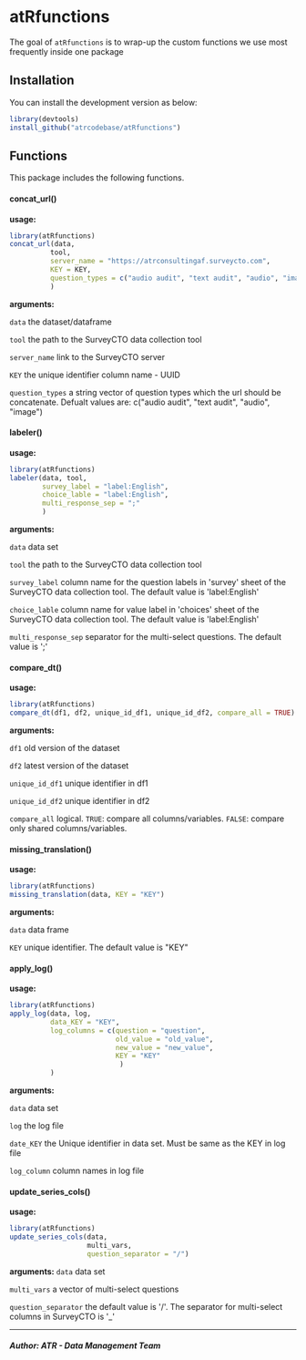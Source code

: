 
# atRfunctions

<!-- badges: start -->
<!-- badges: end -->

The goal of `atRfunctions` is to wrap-up the custom functions we use most frequently inside one package

## Installation

You can install the development version as below:

``` r
library(devtools)
install_github("atrcodebase/atRfunctions")
```

## Functions
This package includes the following functions.

#### concat_url()

**usage:**

```r
library(atRfunctions)
concat_url(data,
          tool,
          server_name = "https://atrconsultingaf.surveycto.com",
          KEY = KEY,
          question_types = c("audio audit", "text audit", "audio", "image")
          )
```

**arguments:**

  `data` the dataset/dataframe

  `tool` the path to the SurveyCTO data collection tool

  `server_name` link to the SurveyCTO server

  `KEY` the unique identifier column name - UUID

  `question_types` a string vector of question types which the url should be concatenate.
  Defualt values are: c("audio audit", "text audit", "audio", "image")
  
#### labeler()

**usage:**

```r
library(atRfunctions)
labeler(data, tool,
        survey_label = "label:English",
        choice_lable = "label:English",
        multi_response_sep = ";"
        )
```

**arguments:**

  `data` data set

  `tool` the path to the SurveyCTO data collection tool

  `survey_label` column name for the question labels in 'survey' sheet of the SurveyCTO data collection tool. The default value is 'label:English'

  `choice_lable` column name for value label in 'choices' sheet of the SurveyCTO data collection tool. The default value is 'label:English'

  `multi_response_sep` separator for the multi-select questions. The default value is ';'
  
#### compare_dt()

**usage:**

```r
library(atRfunctions)
compare_dt(df1, df2, unique_id_df1, unique_id_df2, compare_all = TRUE)
```

**arguments:**

  `df1` old version of the dataset

  `df2` latest version of the dataset

  `unique_id_df1` unique identifier in df1

  `unique_id_df2` unique identifier in df2
  
  `compare_all` logical. `TRUE`: compare all columns/variables. `FALSE`: compare only shared columns/variables.


#### missing_translation()

**usage:**

```r
library(atRfunctions)
missing_translation(data, KEY = "KEY")
```

**arguments:**

  `data` data frame
  
  `KEY` unique identifier. The default value is "KEY"


#### apply_log()

**usage:**

```r
library(atRfunctions)
apply_log(data, log,
          data_KEY = "KEY",
          log_columns = c(question = "question",
                          old_value = "old_value",
                          new_value = "new_value",
                          KEY = "KEY"
                           )
          )
```

**arguments:**

  `data` data set

  `log`	the log file

  `date_KEY` the Unique identifier in data set. Must be same as the KEY in log file

  `log_column` column names in log file
  
#### update_series_cols()

**usage:**

```r
library(atRfunctions)
update_series_cols(data,
                   multi_vars,
                   question_separator = "/")
```

**arguments:**
  `data` data set

  `multi_vars` a vector of multi-select questions

  `question_separator` the default value is '/'. The separator for multi-select columns in SurveyCTO is '_'

***
##### Author: ATR - Data Management Team
